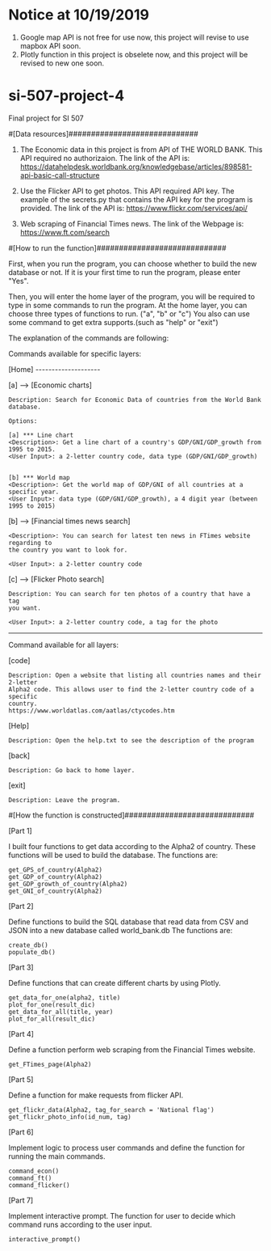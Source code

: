 # Notice at 10/19/2019
1. Google map API is not free for use now, this project will revise to use mapbox API soon.
2. Plotly function in this project is obselete now, and this project will be revised to new one soon. 


# si-507-project-4
Final project for SI 507

#[Data resources]#############################
1. The Economic data in this project is from API of THE WORLD BANK. 
  This API required no authorizaion.
  The link of the API is: 
  https://datahelpdesk.worldbank.org/knowledgebase/articles/898581-api-basic-call-structure

2. Use the Flicker API to get photos. 
  This API required API key. The example of the secrets.py that contains the API key for the program is provided. 
  The link of the API is: 
  https://www.flickr.com/services/api/

3. Web scraping of Financial Times news. 
  The link of the Webpage is: 
  https://www.ft.com/search


#[How to run the function]#############################

First, when you run the program, you can choose whether to build the new database or not. 
If it is your first time to run the program, please enter "Yes".

Then, you will enter the home layer of the program, you will be required to type in some commands to run the program. 
At the home layer, you can choose three types of functions to run. ("a", "b" or "c")
You also can use some command to get extra supports.(such as "help" or "exit")

The explanation of the commands are following:

Commands available for specific layers:

[Home] --------------------

[a] -->	[Economic charts]

	Description: Search for Economic Data of countries from the World Bank database.

	Options:

	[a] *** Line chart
	<Description>: Get a line chart of a country's GDP/GNI/GDP_growth from 1995 to 2015.
	<User Input>: a 2-letter country code, data type (GDP/GNI/GDP_growth)


	[b] *** World map
	<Description>: Get the world map of GDP/GNI of all countries at a specific year.
	<User Input>: data type (GDP/GNI/GDP_growth), a 4 digit year (between 1995 to 2015)


[b] -->	[Financial times news search]

	<Description>: You can search for latest ten news in FTimes website regarding to 
	the country you want to look for.
	
	<User Input>: a 2-letter country code


[c] -->	[Flicker Photo search]

	Description: You can search for ten photos of a country that have a tag 
	you want.

	<User Input>: a 2-letter country code, a tag for the photo

---------------------------------------------------

Command available for all layers: 

[code]

	Description: Open a website that listing all countries names and their 2-letter 
	Alpha2 code. This allows user to find the 2-letter country code of a specific 
	country.
	https://www.worldatlas.com/aatlas/ctycodes.htm


[Help]

	Description: Open the help.txt to see the description of the program

[back]	

	Description: Go back to home layer.

[exit]

	Description: Leave the program.

  
#[How the function is constructed]#############################
 
[Part 1]

I built four functions to get data according to the Alpha2 of country. These functions will be used to build the database.
The functions are:

	get_GPS_of_country(Alpha2)
	get_GDP_of_country(Alpha2)
	get_GDP_growth_of_country(Alpha2)
	get_GNI_of_country(Alpha2)
	
[Part 2]

Define functions to build the SQL database that read data from CSV and JSON into a new database called world_bank.db
The functions are:

	create_db()
	populate_db()

[Part 3]

Define functions that can create different charts by using Plotly.

	get_data_for_one(alpha2, title)
	plot_for_one(result_dic)
	get_data_for_all(title, year)
	plot_for_all(result_dic)

[Part 4]

Define a function perform web scraping from the Financial Times website.

	get_FTimes_page(Alpha2)

[Part 5]

Define a function for make requests from flicker API.

	get_flickr_data(Alpha2, tag_for_search = 'National flag')
	get_flickr_photo_info(id_num, tag)

[Part 6]

Implement logic to process user commands and define the function for running the main commands.

	command_econ()
	command_ft()
	command_flicker()

[Part 7]
  
Implement interactive prompt. The function for user to decide which command runs according to the user input.

	interactive_prompt()


  
  
